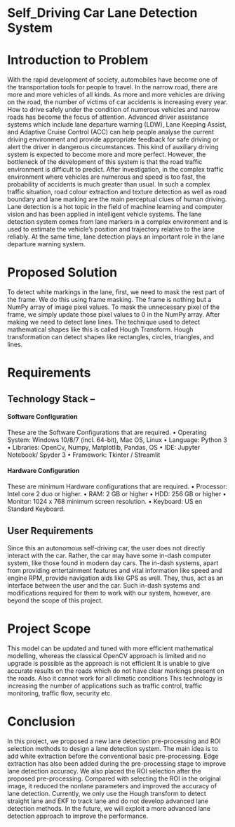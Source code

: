 # Self_Driving Car Lane Detection System
# Introduction to Problem
With the rapid development of society, automobiles have become one of the transportation tools for people to travel. In the narrow road, there are more and more vehicles of all kinds. As more and more vehicles are driving on the road, the number of victims of car accidents is increasing every year. How to drive safely under the condition of numerous vehicles and narrow roads has become the focus of attention. Advanced driver assistance systems which include lane departure warning (LDW), Lane Keeping Assist, and Adaptive Cruise Control (ACC) can help people analyse the current driving environment and provide appropriate feedback for safe driving or alert the driver in dangerous circumstances. This kind of auxiliary driving system is expected to become more and more perfect. However, the bottleneck of the development of this system is that the road traffic environment is difficult to predict. After investigation, in the complex traffic environment where vehicles are numerous and speed is too fast, the probability of accidents is much greater than usual. In such a complex traffic situation, road colour extraction and texture detection as well as road boundary and lane marking are the main perceptual clues of human driving.
Lane detection is a hot topic in the field of machine learning and computer vision and has been applied in intelligent vehicle systems. The lane detection system comes from lane markers in a complex environment and is used to estimate the vehicle’s position and trajectory relative to the lane reliably. At the same time, lane detection plays an important role in the lane departure warning system. 
# Proposed Solution
To detect white markings in the lane, first, we need to mask the rest part of the frame. We do this using frame masking. The frame is nothing but a NumPy array of image pixel values. To mask the unnecessary pixel of the frame, we simply update those pixel values to 0 in the NumPy array.
After making we need to detect lane lines. The technique used to detect mathematical shapes like this is called Hough Transform. Hough transformation can detect shapes like rectangles, circles, triangles, and lines.

# Requirements
## Technology Stack – 

#### Software Configuration 
These are the Software Configurations that are required.
•    Operating System: Windows 10/8/7 (incl. 64-bit), Mac OS, Linux 
•	Language: Python 3
•	Libraries: OpenCv, Numpy, Matplotlib, Pandas, OS
•    IDE: Jupyter Notebook/ Spyder 3
•    Framework: Tkinter / Streamlit

 #### Hardware Configuration 
These are minimum Hardware configurations that are required. 
•    Processor: Intel core 2 duo or higher. 
•    RAM: 2 GB or higher 
•    HDD: 256 GB or higher
•    Monitor: 1024 x 768 minimum screen resolution. 
•    Keyboard: US en Standard Keyboard.
## User Requirements
Since this an autonomous self-driving car, the user does not directly interact with the car. Rather, the car may have some in-dash computer system, like those found in modern day cars.
The in-dash systems, apart from providing entertainment features and vital information like speed and engine RPM, provide navigation aids like GPS as well. They, thus, act as an interface between the user and the car. Such in-dash systems and modifications required for them to work with our system, however, are beyond the scope of this project.

# Project Scope
This model can be updated and tuned with more efficient mathematical modelling, whereas the classical OpenCV approach is limited and no upgrade is possible as the approach is not efficient It is unable to give accurate results on the roads which do not have clear markings present on the roads. Also it cannot work for all climatic conditions This technology is increasing the number of applications such as traffic control, traffic monitoring, traffic flow, security etc. 

# Conclusion 
In this project, we proposed a new lane detection pre-processing and ROI selection methods to design a lane detection system. The main idea is to add white extraction before the conventional basic pre-processing. Edge extraction has also been added during the pre-processing stage to improve lane detection accuracy. We also placed the ROI selection after the proposed pre-processing. Compared with selecting the ROI in the original image, it reduced the nonlane parameters and improved the accuracy of lane detection. Currently, we only use the Hough transform to detect straight lane and EKF to track lane and do not develop advanced lane detection methods. In the future, we will exploit a more advanced lane detection approach to improve the performance.



